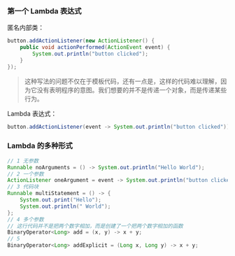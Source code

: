 ### 第一个 Lambda 表达式

匿名内部类：

```java
button.addActionListener(new ActionListener() {
	public void actionPerformed(ActionEvent event) {
		System.out.println("button clicked");
	}
});
```

> 这种写法的问题不仅在于模板代码，还有一点是，这样的代码难以理解，因为它没有表明程序的意图。我们想要的并不是传递一个对象，而是传递某些行为。

Lambda 表达式：

```java
button.addActionListener(event -> System.out.println("button clicked"));
```



### Lambda 的多种形式

```java
// 1 无参数
Runnable noArguments = () -> System.out.println("Hello World");
// 2 一个参数
ActionListener oneArgument = event -> System.out.println("button clicked");
// 3 代码块
Runnable multiStatement = () -> {
	System.out.print("Hello");
	System.out.println(" World");
};
// 4 多个参数
// 这行代码并不是把两个数字相加，而是创建了一个把两个数字相加的函数
BinaryOperator<Long> add = (x, y) -> x + y;
// 5
BinaryOperator<Long> addExplicit = (Long x, Long y) -> x + y;
```

